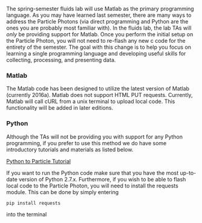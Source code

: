 The spring-semester fluids lab will use Matlab as the primary programming language. As you may have learned last semester, there are many ways to address the Particle Photons (via direct programming and Python are the ones you are probably most familiar with). In the fluids lab, the lab TAs will _only_ be providing support for Matlab. Once you perform the initial setup on the Particle Photon, you will not need to re-flash any new c code for the entirety of the semester. The goal with this change is to help you focus on learning a single programming language and developing useful skills for collecting, processing, and presenting data.

### Matlab
The Matlab code has been designed to utilize the latest version of Matlab (currently 2016a). Matlab does not support HTML PUT requests. Currently, Matlab will call cURL from a unix terminal to upload local code. This functionality will be added in later editions.  

### Python
Although the TAs will not be providing you with support for any Python programming, if you prefer to use this method we do have some introductory tutorials and materials as listed below.

[Python to Particle Tutorial](https://github.com/d008/MAE224/wiki/Lab-0:-Python-to-Particle-Communication)

If you want to run the Python code make sure that you have the most up-to-date version of Python 2.7.x.
Furthermore, if you wish to be able to flash local code to the Particle Photon, you will need to install the requests module.
This can be done by simply entering

```
pip install requests
```
into the terminal

